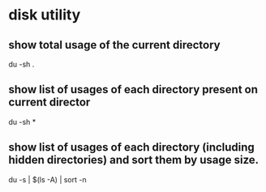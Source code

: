 # disk utility
## show total usage of the current directory
du -sh .
## show list of usages of each directory present on current director
du -sh *

## show list of usages of each directory (including hidden directories) and sort them by usage size.
du -s | $(ls -A) | sort -n

